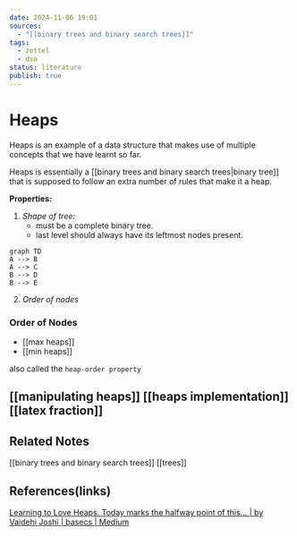 ```yaml
---
date: 2024-11-06 19:01
sources:
  - "[[binary trees and binary search trees]]"
tags:
  - zettel
  - dsa
status: literature
publish: true
---
```

# Heaps

Heaps is an example of a data structure that makes use of multiple concepts that we have learnt so far. 

Heaps is essentially a [[binary trees and binary search trees|binary tree]] that is supposed to follow an extra number of rules that make it a heap.

**Properties:**
1. *Shape of tree:* 
	- must be a complete binary tree. 
	- last level should always have its leftmost nodes present.
```mermaid
graph TD
A --> B
A --> C
B --> D
B --> E
```
2. *Order of nodes*

### Order of Nodes 

- [[max heaps]]
- [[min heaps]]

also called the `heap-order property` 

[[manipulating heaps]]
[[heaps implementation]]
[[latex fraction]]
---
## Related Notes
[[binary trees and binary search trees]]
[[trees]]

## References(links)
[Learning to Love Heaps. Today marks the halfway point of this… | by Vaidehi Joshi | basecs | Medium](https://medium.com/basecs/learning-to-love-heaps-cef2b273a238)